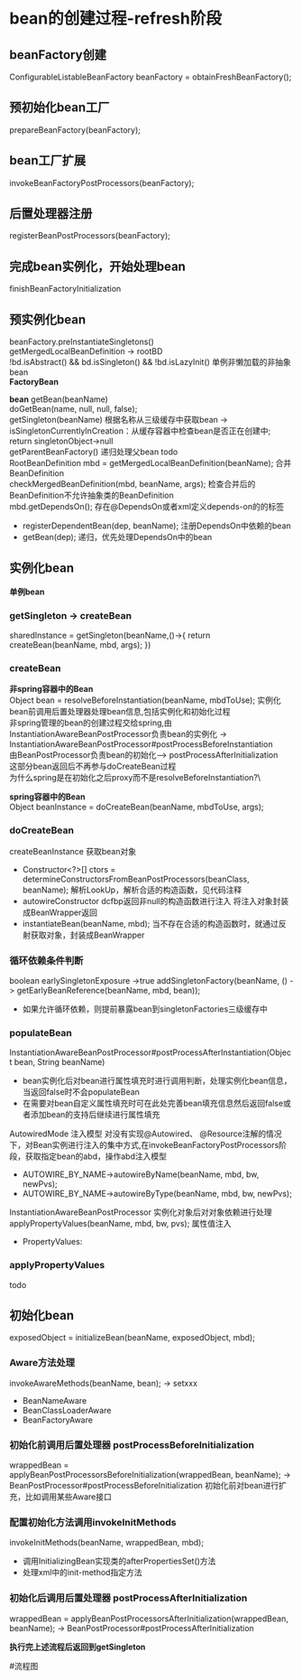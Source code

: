 # bean的创建过程-refresh阶段

## beanFactory创建 
ConfigurableListableBeanFactory beanFactory = obtainFreshBeanFactory();
## 预初始化bean工厂
prepareBeanFactory(beanFactory);
## bean工厂扩展
invokeBeanFactoryPostProcessors(beanFactory);
## 后置处理器注册
registerBeanPostProcessors(beanFactory);
## 完成bean实例化，开始处理bean
finishBeanFactoryInitialization
## 预实例化bean
beanFactory.preInstantiateSingletons()\
getMergedLocalBeanDefinition -> rootBD\
!bd.isAbstract() && bd.isSingleton() && !bd.isLazyInit() 单例非懒加载的非抽象bean\
**FactoryBean**


**bean**
getBean(beanName)\
doGetBean(name, null, null, false);\
getSingleton(beanName)  根据名称从三级缓存中获取bean ->  isSingletonCurrentlyInCreation：从缓存容器中检查bean是否正在创建中; return singletonObject->null\
getParentBeanFactory()  递归处理父bean todo\
RootBeanDefinition mbd = getMergedLocalBeanDefinition(beanName); 合并BeanDefinition\
checkMergedBeanDefinition(mbd, beanName, args); 检查合并后的BeanDefinition不允许抽象类的BeanDefinition\
mbd.getDependsOn(); 存在@DependsOn或者xml定义depends-on的的标签
- registerDependentBean(dep, beanName); 注册DependsOn中依赖的bean
- getBean(dep); 递归，优先处理DependsOn中的bean
## 实例化bean
**单例bean**
### getSingleton -> createBean
sharedInstance = getSingleton(beanName,()->{
    return createBean(beanName, mbd, args);
})

### createBean
**非spring容器中的Bean**\
Object bean = resolveBeforeInstantiation(beanName, mbdToUse); 实例化bean前调用后置处理器处理bean信息,包括实例化和初始化过程\
非spring管理的bean的创建过程交给spring,由InstantiationAwareBeanPostProcessor负责bean的实例化 -> InstantiationAwareBeanPostProcessor#postProcessBeforeInstantiation\
由BeanPostProcessor负责bean的初始化--> postProcessAfterInitialization\
这部分bean返回后不再参与doCreateBean过程\
为什么spring是在初始化之后proxy而不是resolveBeforeInstantiation?\
 
**spring容器中的Bean**\
Object beanInstance = doCreateBean(beanName, mbdToUse, args);

### doCreateBean
createBeanInstance 获取bean对象
- Constructor<?>[] ctors = determineConstructorsFromBeanPostProcessors(beanClass, beanName); 解析LookUp，解析合适的构造函数，见代码注释
- autowireConstructor dcfbp返回非null的构造函数进行注入 将注入对象封装成BeanWrapper返回
- instantiateBean(beanName, mbd); 当不存在合适的构造函数时，就通过反射获取对象，封装成BeanWrapper

### 循环依赖条件判断
boolean earlySingletonExposure  ->true  addSingletonFactory(beanName, () -> getEarlyBeanReference(beanName, mbd, bean));
- 如果允许循环依赖，则提前暴露bean到singletonFactories三级缓存中

### populateBean
InstantiationAwareBeanPostProcessor#postProcessAfterInstantiation(Object bean, String beanName)
- bean实例化后对bean进行属性填充时进行调用判断，处理实例化bean信息，当返回false时不会populateBean
- 在需要对bean自定义属性填充时可在此处完善bean填充信息然后返回false或者添加bean的支持后继续进行属性填充

AutowiredMode 注入模型
对没有实现@Autowired、 @Resource注解的情况下，对Bean实例进行注入的集中方式,在invokeBeanFactoryPostProcessors阶段，获取指定bean的abd，操作abd注入模型
- AUTOWIRE_BY_NAME->autowireByName(beanName, mbd, bw, newPvs);
- AUTOWIRE_BY_NAME->autowireByType(beanName, mbd, bw, newPvs);

InstantiationAwareBeanPostProcessor 实例化对象后对对象依赖进行处理
applyPropertyValues(beanName, mbd, bw, pvs); 属性值注入
- PropertyValues:

### applyPropertyValues
todo 
## 初始化bean
exposedObject = initializeBean(beanName, exposedObject, mbd);
### Aware方法处理
invokeAwareMethods(beanName, bean); -> setxxx
- BeanNameAware
- BeanClassLoaderAware
- BeanFactoryAware
### 初始化前调用后置处理器 postProcessBeforeInitialization
wrappedBean = applyBeanPostProcessorsBeforeInitialization(wrappedBean, beanName);
-> BeanPostProcessor#postProcessBeforeInitialization
初始化前对bean进行扩充，比如调用某些Aware接口
### 配置初始化方法调用invokeInitMethods
invokeInitMethods(beanName, wrappedBean, mbd);
- 调用InitializingBean实现类的afterPropertiesSet()方法
- 处理xml中的init-method指定方法
### 初始化后调用后置处理器 postProcessAfterInitialization
wrappedBean = applyBeanPostProcessorsAfterInitialization(wrappedBean, beanName);
-> BeanPostProcessor#postProcessAfterInitialization

**执行完上述流程后返回到getSingleton**


#流程图
<!-- ![图片](../总结/image/getBean.png) -->